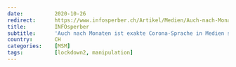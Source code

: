 ```yaml
---
date:          2020-10-26
redirect:      https://www.infosperber.ch/Artikel/Medien/Auch-nach-Monaten-ist-exakte-Corona-Sprache-in-Medien-selten
title:         INFOsperber
subtitle:      'Auch nach Monaten ist exakte Corona-Sprache in Medien selten'
country:       CH
categories:    [MSM]
tags:          [lockdown2, manipulation]
---
```

